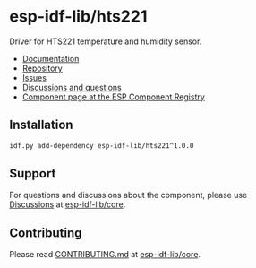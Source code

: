 # esp-idf-lib/hts221

Driver for HTS221 temperature and humidity sensor.

* [Documentation](https://esp-idf-lib.github.io/hts221/)
* [Repository](https://github.com/esp-idf-lib/hts221)
* [Issues](https://github.com/esp-idf-lib/hts221/issues)
* [Discussions and questions](https://github.com/esp-idf-lib/core/discussions)
* [Component page at the ESP Component Registry](https://components.espressif.com/components/esp-idf-lib/hts221)

## Installation

```sh
idf.py add-dependency esp-idf-lib/hts221^1.0.0
```

## Support

For questions and discussions about the component, please use
[Discussions](https://github.com/esp-idf-lib/core/discussions)
at [esp-idf-lib/core](https://github.com/esp-idf-lib/core).

## Contributing

Please read [CONTRIBUTING.md](https://github.com/esp-idf-lib/core/blob/main/CONTRIBUTING.md)
at [esp-idf-lib/core](https://github.com/esp-idf-lib/core).
